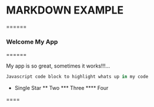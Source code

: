 # MARKDOWN EXAMPLE
======

### Welcome My App

======

My app is so great, sometimes it works!!!...

```javascript
Javascript code block to highlight whats up in my code
```

* Single Star
** Two
*** Three
**** Four

====